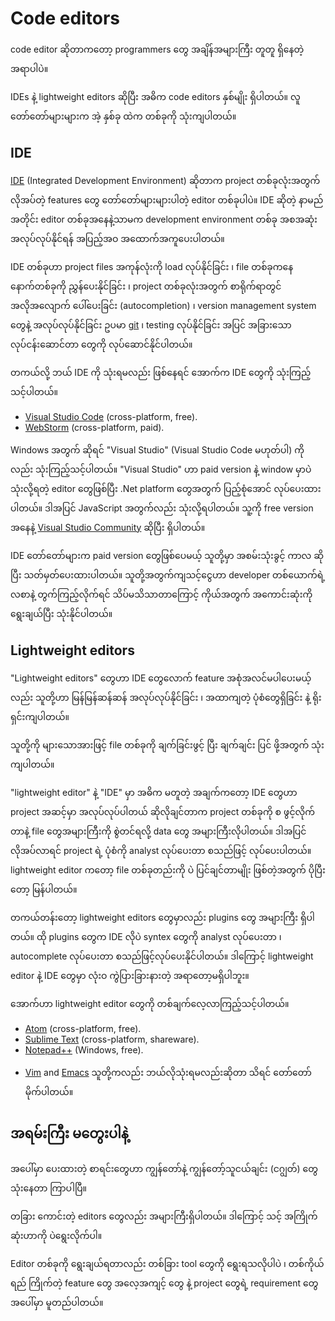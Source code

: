 # Code editors

<!-- A code editor is the place where programmers spend most of their time. -->
code editor ဆိုတာကတော့ programmers တွေ အချိန်အများကြီး တူတူ ရှိနေတဲ့ အရာပါပဲ။

<!-- There are two main types of code editors: IDEs and lightweight editors. Many people use one tool of each type. -->
IDEs နဲ့ lightweight editors ဆိုပြီး အဓိက code editors နှစ်မျိုး ရှိပါတယ်။ လူတော်တော်များများက အဲ့ နှစ်ခု ထဲက တစ်ခုကို သုံးကျပါတယ်။

## IDE

<!-- The term [IDE](https://en.wikipedia.org/wiki/Integrated_development_environment) (Integrated Development Environment) refers to a powerful editor with many features that usually operates on a "whole project." As the name suggests, it's not just an editor, but a full-scale "development environment." -->
[IDE](https://en.wikipedia.org/wiki/Integrated_development_environment) (Integrated Development Environment) ဆိုတာက project တစ်ခုလုံးအတွက် လိုအပ်တဲ့ features တွေ တော်တော်များများပါတဲ့ editor တစ်ခုပါပဲ။ IDE ဆိုတဲ့ နာမည်အတိုင်း editor တစ်ခုအနေနဲ့သာမက development environment တစ်ခု အစအဆုံး အလုပ်လုပ်နိုင်ရန် အပြည့်အဝ အထောက်အကူပေးပါတယ်။

<!-- An IDE loads the project (which can be many files), allows navigation between files, provides autocompletion based on the whole project (not just the open file), and integrates with a version management system (like [git](https://git-scm.com/)), a testing environment, and other "project-level" stuff. -->
IDE တစ်ခုဟာ project files အကုန်လုံးကို load လုပ်နိုင်ခြင်း ၊ file တစ်ခုကနေ နောက်တစ်ခုကို ညွှန်ပေးနိုင်ခြင်း ၊ project တစ်ခုလုံးအတွက် စာရိုက်ရာတွင် အလိုအလျောက် ပေါ်ပေးခြင်း (autocompletion) ၊ version management system တွေနဲ့ အလုပ်လုပ်နိုင်ခြင်း ဥပမာ [git](https://git-scm.com/) ၊ testing လုပ်နိုင်ခြင်း အပြင် အခြားသော လုပ်ငန်းဆောင်တာ တွေကို လုပ်ဆောင်နိုင်ပါတယ်။

<!-- If you haven't selected an IDE yet, consider the following options: -->
တကယ်လို့ ဘယ် IDE ကို သုံးရမလည်း ဖြစ်နေရင် အောက်က IDE တွေကို သုံးကြည့်သင့်ပါတယ်။

- [Visual Studio Code](https://code.visualstudio.com/) (cross-platform, free).
- [WebStorm](http://www.jetbrains.com/webstorm/) (cross-platform, paid).

<!-- For Windows, there's also "Visual Studio", not to be confused with "Visual Studio Code". "Visual Studio" is a paid and mighty Windows-only editor, well-suited for the .NET platform. It's also good at JavaScript. There's also a free version [Visual Studio Community](https://www.visualstudio.com/vs/community/). -->
Windows အတွက် ဆိုရင် "Visual Studio" (Visual Studio Code မဟုတ်ပါ) ကိုလည်း သုံးကြည့်သင့်ပါတယ်။ "Visual Studio" ဟာ paid version နဲ့ window မှာပဲ သုံးလို့ရတဲ့ editor တွေဖြစ်ပြီး .Net platform တွေအတွက် ပြည့်စုံအောင် လုပ်ပေးထားပါတယ်။ ဒါအပြင် JavaScript အတွက်လည်း သုံးလို့ရပါတယ်။ သူ့ကို free version အနေနဲ့ [Visual Studio Community](https://www.visualstudio.com/vs/community/) ဆိုပြီး ရှိပါတယ်။

<!-- Many IDEs are paid, but have a trial period. Their cost is usually negligible compared to a qualified developer's salary, so just choose the best one for you. -->
IDE တော်တော်များက paid version တွေဖြစ်ပေမယ့် သူတို့မှာ အစမ်းသုံးခွင့် ကာလ ဆိုပြီး သတ်မှတ်ပေးထားပါတယ်။ သူတို့အတွက်ကျသင့်ငွေဟာ developer တစ်ယောက်ရဲ့လစာနဲ့ တွက်ကြည့်လိုက်ရင် သိပ်မသိသာတာကြောင့် ကိုယ်အတွက် အကောင်းဆုံးကို ရွေးချယ်ပြီး သုံးနိုင်ပါတယ်။

## Lightweight editors

<!-- "Lightweight editors" are not as powerful as IDEs, but they're fast, elegant and simple. -->
"Lightweight editors" တွေဟာ IDE တွေလောက် feature အစုံအလင်မပါပေးမယ့်လည်း သူတို့ဟာ မြန်မြန်ဆန်ဆန် အလုပ်လုပ်နိုင်ခြင်း ၊ အထာကျတဲ့ ပုံစံတွေရှိခြင်း နဲ့ ရိုးရှင်းကျပါတယ်။

<!-- They are mainly used to open and edit a file instantly. -->
သူတို့ကို များသောအားဖြင့် file တစ်ခုကို ချက်ခြင်းဖွင့် ပြီး ချက်ချင်း ပြင် ဖို့အတွက် သုံးကျပါတယ်။

<!-- The main difference between a "lightweight editor" and an "IDE" is that an IDE works on a project-level, so it loads much more data on start, analyzes the project structure if needed and so on. A lightweight editor is much faster if we need only one file. -->
"lightweight editor" နဲ့ "IDE" မှာ အဓိက မတူတဲ့ အချက်ကတော့ IDE တွေဟာ project အဆင့်မှာ အလုပ်လုပ်ပါတယ် ဆိုလိုချင်တာက project တစ်ခုကို စ ဖွင့်လိုက်တာနဲ့ file တွေအများကြီးကို စွဲတင်ရလို့ data တွေ အများကြီးလိုပါတယ်။ ဒါအပြင် လိုအပ်လာရင် project ရဲ့ ပုံစံကို analyst လုပ်ပေးတာ စသည်ဖြင့် လုပ်ပေးပါတယ်။ lightweight editor ကတော့ file တစ်ခုတည်းကို ပဲ ပြင်ချင်တာမျိုး ဖြစ်တဲ့အတွက် ပိုပြီးတော့ မြန်ပါတယ်။

<!-- In practice, lightweight editors may have a lot of plugins including directory-level syntax analyzers and autocompleters, so there's no strict border between a lightweight editor and an IDE. -->
တကယ်တန်းတော့ lightweight editors တွေမှာလည်း plugins တွေ အများကြီး ရှိပါတယ်။ ထို plugins တွေက IDE လိုပဲ syntex တွေကို analyst လုပ်ပေးတာ ၊ autocomplete လုပ်ပေးတာ စသည်ဖြင့်လုပ်ပေးနိုင်ပါတယ်။ ဒါကြောင့် lightweight editor နဲ့ IDE တွေမှာ လုံးဝ ကွဲပြားခြားနားတဲ့ အရာတော့မရှိပါဘူး။


<!-- The following options deserve your attention: -->
အောက်ဟာ lightweight editor တွေကို တစ်ချက်လေ့လာကြည့်သင့်ပါတယ်။

- [Atom](https://atom.io/) (cross-platform, free).
- [Sublime Text](http://www.sublimetext.com) (cross-platform, shareware).
- [Notepad++](https://notepad-plus-plus.org/) (Windows, free).
<!-- - [Vim](http://www.vim.org/) and [Emacs](https://www.gnu.org/software/emacs/) are also cool if you know how to use them. -->
- [Vim](http://www.vim.org/) and [Emacs](https://www.gnu.org/software/emacs/) သူတို့ကလည်း ဘယ်လိုသုံးရမလည်းဆိုတာ သိရင် တော်တော်မိုက်ပါတယ်။

<!-- ## Let's not argue -->
## အရမ်းကြီး မတွေးပါနဲ့

<!-- The editors in the lists above are those that either I or my friends whom I consider good developers have been using for a long time and are happy with. -->
အပေါ်မှာ ပေးထားတဲ့ စာရင်းတွေဟာ ကျွန်တော်နဲ့ ကျွန်တော့်သူငယ်ချင်း (ငဂျွတ်) တွေ သုံးနေတာ ကြာပါပြီ။

<!-- There are other great editors in our big world. Please choose the one you like the most. -->
တခြား ကောင်းတဲ့ editors တွေလည်း အများကြီးရှိပါတယ်။ ဒါကြောင့် သင့် အကြိုက်ဆုံးဟာကို ပဲ​ရွေးလိုက်ပါ။

<!-- The choice of an editor, like any other tool, is individual and depends on your projects, habits, and personal preferences. -->
Editor တစ်ခုကို ရွေးချယ်ရတာလည်း တစ်ခြား tool တွေကို ရွေးရသလိုပါပဲ ၊​ တစ်ကိုယ်ရည် ကြိုက်တဲ့ feature တွေ အလေ့အကျင့် တွေ နဲ့ project တွေရဲ့ requirement တွေ​အပေါ်မှာ မူတည်ပါတယ်။
